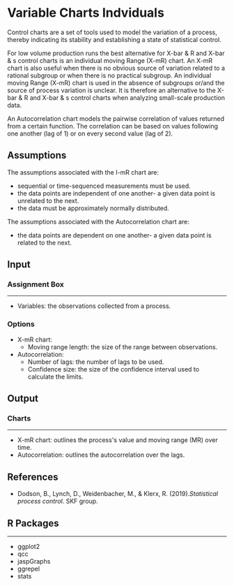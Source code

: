 Variable Charts Indviduals
==========================
Control charts are a set of tools used to model the variation of a process, thereby indicating its stability and establishing a state of statistical control. 

For low volume production runs the best alternative for X-bar & R and X-bar & s control charts is an individual moving Range (X-mR) chart. 
An X-mR chart is also useful when there is no obvious source of variation related to a rational subgroup or when there is no practical subgroup.
An individual moving Range (X-mR) chart is used in the absence of subgroups or/and the source of process variation is unclear. It is therefore an alternative to the X-bar & R and X-bar & s control charts when analyzing small-scale production data.

An Autocorrelation chart models the pairwise correlation of values returned from a certain function. The correlation can be based on values following one another (lag of 1) or
on every second value (lag of 2).

## Assumptions 
The assumptions associated with the I-mR chart are: 
- sequential or time-sequenced measurements must be used. 
- the data points are independent of one another- a given data point is unrelated to the next. 
- the data must be approximately normally distributed. 

The assumptions associated with the Autocorrelation chart are:
- the data points are dependent on one another- a given data point is related to the next. 

## Input
### Assignment Box 
-------
- Variables: the observations collected from a process.  

### Options
- X-mR chart:
  - Moving range length: the size of the range between observations. 
- Autocorrelation:
  - Number of lags: the number of lags to be used.
  - Confidence size: the size of the confidence interval used to calculate the limits. 

## Output
### Charts
-------
- X-mR chart: outlines the process's value and moving range (MR) over time.
- Autocorrelation: outlines the autocorrelation over the lags. 

## References
- Dodson, B., Lynch, D., Weidenbacher, M., & Klerx, R. (2019).*Statistical process control*. SKF group. 

## R Packages
-------
- ggplot2
- qcc
- jaspGraphs
- ggrepel
- stats